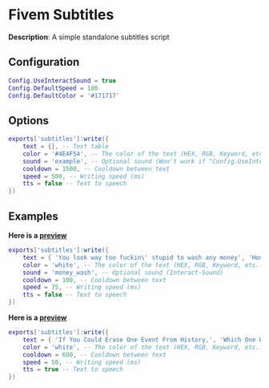 # Fivem Subtitles

**Description**: A simple standalone subtitles script 

## Configuration

```lua
Config.UseInteractSound = true
Config.DefaultSpeed = 100
Config.DefaultColor = '#171717'
```

## Options

```lua
exports['subtitles']:write({
    text = {}, -- Text table
    color = '#4E4F54', -- The color of the text (HEX, RGB, Keyword, etc..)
    sound = 'example', -- Optional sound (Won't work if "Config.UseInteractSound" is **false**)
    cooldown = 1500, -- Cooldown between text
    speed = 500, -- Writing speed (ms)
    tts = false -- Text to speech
})
```

## Examples

**Here is a [preview](https://i.imgur.com/pQUqmVf.mp4)**
```lua
exports['subtitles']:write({
    text = { 'You look way too fuckin\' stupid to wash any money', 'Honestly', 'Jesus Christ' },
    color = 'white', -- The color of the text (HEX, RGB, Keyword, etc..)
    sound = 'money_wash', -- Optional sound (Interact-Sound)
    cooldown = 100, -- Cooldown between text
    speed = 75, -- Writing speed (ms)
    tts = false -- Text to speech
})
```

**Here is a [preview](https://i.imgur.com/i8WkacM.mp4)**
```lua
exports['subtitles']:write({
    text = { 'If You Could Erase One Event From History,', 'Which One Would You Erase?' },
    color = 'white', -- The color of the text (HEX, RGB, Keyword, etc..)
    cooldown = 600, -- Cooldown between text
    speed = 50, -- Writing speed (ms)
    tts = true -- Text to speech
})
```
